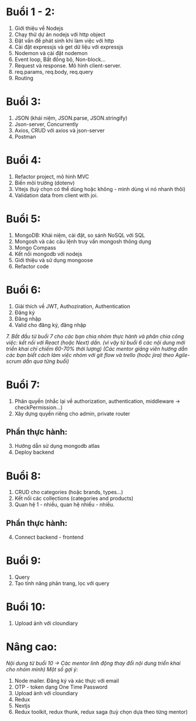 # Buổi 1 - 2:
1. Giới thiệu về Nodejs
2. Chạy thử dự án nodejs với http object
3. Đặt vấn đề phát sinh khi làm việc với http
4. Cài đặt expressjs và get dữ liệu với expressjs
5. Nodemon và cài đặt nodemon
6. Event loop, Bất đồng bộ, Non-block...
7. Request và response. Mô hình client-server.
8. req.params, req.body, req.query
9. Routing

# Buổi 3:
1. JSON (khái niệm, JSON.parse, JSON.stringify)
2. Json-server, Concurrently
3. Axios, CRUD với axios và json-server
4. Postman

# Buổi 4:
1. Refactor project, mô hình MVC
2. Biến môi trường (dotenv)
3. Vitejs (tuỳ chọn có thể dùng hoặc không - mình dùng vì nó nhanh thôi)
4. Validation data from client with joi.

# Buổi 5:
1. MongoDB: Khái niệm, cài đặt, so sánh NoSQL với SQL
2. Mongosh và các câu lệnh truy vấn mongosh thông dụng
3. Mongo Compass
4. Kết nối mongodb với nodejs
5. Giới thiệu và sử dụng mongoose
6. Refactor code

# Buổi 6:
1. Giải thích về JWT, Authoziration, Authentication
2. Đăng ký
3. Đăng nhập
4. Valid cho đăng ký, đăng nhập

_7. Bắt đầu từ buổi 7 cho các bạn chia nhóm thực hành và phân chia công việc: kết nối với React (hoặc Next) dần.
(vì vậy từ buổi 6 các nội dung mới triển khai chỉ chiếm 60-70% thời lượng)
(Các mentor giảng viên hướng dẫn các bạn biết cách làm việc nhóm với git flow và trello (hoặc jira) theo Agile-scrum dần qua từng buổi)_


# Buổi 7:
1. Phân quyền (nhắc lại về authorization, authentication, middleware -> checkPermission...)
2. Xây dựng quyền riêng cho admin, private router

## Phần thực hành:
3. Hướng dẫn sử dụng mongodb atlas
4. Deploy backend

# Buổi 8:
1. CRUD cho categories (hoặc brands, types...)
2. Kết nối các collections (categories and products)
3. Quan hệ 1 - nhiều, quan hệ nhiều - nhiều.

## Phần thực hành:
4. Connect backend - frontend

# Buổi 9:

1. Query
2. Tạo tính năng phân trang, lọc với query

# Buổi 10:
1. Upload ảnh với cloundiary

# Nâng cao:

_Nội dung từ buổi 10 -> Các mentor linh động thay đổi nội dung triển khai cho nhóm mình)_
_Một số gợi ý:_

1. Node mailer. Đăng ký và xác thực với email
2. OTP - token dạng One Time Password
3. Upload ảnh với cloundiary
4. Redux
5. Nextjs
6. Redux toolkit, redux thunk, redux saga (tuỳ chọn dựa theo từng mentor)
